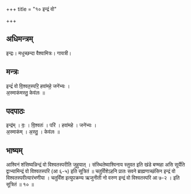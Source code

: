 +++
title = "१० इन्द्रं वो"

+++
## अधिमन्त्रम्
इन्द्रः। मधुच्छन्दा वैश्वामित्रः। गायत्री।

## मन्त्रः
इन्द्रं॑ वो वि॒श्वत॒स्परि॒ हवा॑महे॒ जने॑भ्यः ।  
अ॒स्माक॑मस्तु॒ केव॑लः ॥

## पदपाठः
इन्द्र॑म् । वः॒ । वि॒श्वतः॑ । परि॑ । हवा॑महे । जने॑भ्यः ।  
अ॒स्माक॑म् । अ॒स्तु॒ । केव॑लः ॥

## भाष्यम्
आश्विनं शंसिष्यन्निन्द्रं वो विश्वतस्परीति जुहुयात् । संस्थितेष्वाश्विनाय स्तुवत इति खंडे बण्महा असि सूर्येति द्वाभ्यामिन्द्रं वो विश्वतस्परि (आ ६-५) इति सूत्रितं ॥ चतुर्विंशेऽहनि प्रातः सवने ब्राह्मणाच्छंसिन इन्द्रं वो विश्वतस्परीत्यारंभणीया । चतुर्विंश इत्युपक्रम्य ऋजुनीती नो वरुण इन्द्रं वो विश्वतस्परि आ ७-२ । इति सूत्रितं ॥ १० ॥